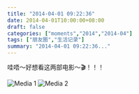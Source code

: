 ```yaml
---
title: "2014-04-01 09:22:36"
date: 2014-04-01T10:00:00+08:00
draft: false
categories: ["moments","2014","2014-04"]
tags: ["朋友圈","生活记录"]
summary: "2014-04-01 09:22:36..."
---
```


哇唔～好想看这两部电影～🎬！！！

![Media 1](/Moments/photos/2014-04-01/201404010922360.jpg)
![Media 2](/Moments/photos/2014-04-01/201404010922361.jpg)
